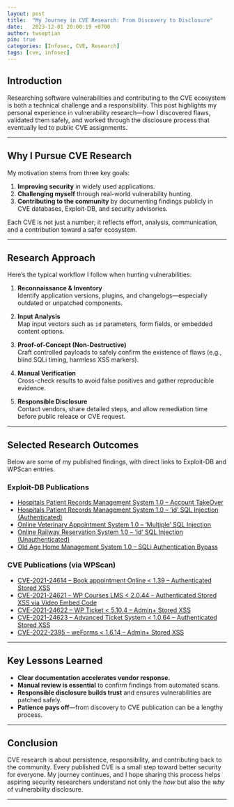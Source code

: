 ```yaml
---
layout: post
title:  "My Journey in CVE Research: From Discovery to Disclosure"
date:   2023-12-01 20:00:19 +0700
author: twseptian
pin: true
categories: [Infosec, CVE, Research]
tags: [cve, infosec]
---
```


## Introduction
Researching software vulnerabilities and contributing to the CVE ecosystem is both a technical challenge and a responsibility. This post highlights my personal experience in vulnerability research—how I discovered flaws, validated them safely, and worked through the disclosure process that eventually led to public CVE assignments.

---

## Why I Pursue CVE Research
My motivation stems from three key goals:

1. **Improving security** in widely used applications.  
2. **Challenging myself** through real-world vulnerability hunting.  
3. **Contributing to the community** by documenting findings publicly in CVE databases, Exploit-DB, and security advisories.  

Each CVE is not just a number; it reflects effort, analysis, communication, and a contribution toward a safer ecosystem.

---

## Research Approach
Here’s the typical workflow I follow when hunting vulnerabilities:

1. **Reconnaissance & Inventory**  
   Identify application versions, plugins, and changelogs—especially outdated or unpatched components.  

2. **Input Analysis**  
   Map input vectors such as `id` parameters, form fields, or embedded content options.  

3. **Proof-of-Concept (Non-Destructive)**  
   Craft controlled payloads to safely confirm the existence of flaws (e.g., blind SQLi timing, harmless XSS markers).  

4. **Manual Verification**  
   Cross-check results to avoid false positives and gather reproducible evidence.  

5. **Responsible Disclosure**  
   Contact vendors, share detailed steps, and allow remediation time before public release or CVE request.

---

## Selected Research Outcomes
Below are some of my published findings, with direct links to Exploit-DB and WPScan entries.

### Exploit-DB Publications
- [Hospitals Patient Records Management System 1.0 – Account TakeOver](https://www.exploit-db.com/exploits/50631)  
- [Hospitals Patient Records Management System 1.0 – ‘id’ SQL Injection (Authenticated)](https://www.exploit-db.com/exploits/50630)  
- [Online Veterinary Appointment System 1.0 – ‘Multiple’ SQL Injection](https://www.exploit-db.com/exploits/50644)  
- [Online Railway Reservation System 1.0 – ‘id’ SQL Injection (Unauthenticated)](https://www.exploit-db.com/exploits/50646)  
- [Old Age Home Management System 1.0 – SQLi Authentication Bypass](https://www.exploit-db.com/exploits/50966)  

### CVE Publications (via WPScan)
- [CVE-2021-24614 – Book appointment Online < 1.39 – Authenticated Stored XSS](https://wpscan.com/vulnerability/e8b5c609-dc67-4dce-b6bb-7d63c0c2a014)  
- [CVE-2021-24621 – WP Courses LMS < 2.0.44 – Authenticated Stored XSS via Video Embed Code](https://wpscan.com/vulnerability/bfbb32ac-9ef9-46de-8e5e-7d6d6fb868d8)  
- [CVE-2021-24622 – WP Ticket < 5.10.4 – Admin+ Stored XSS](https://wpscan.com/vulnerability/41a2c72c-7db1-473a-8844-47f6ae9d0594)  
- [CVE-2021-24623 – Advanced Ticket System < 1.0.64 – Authenticated Stored XSS](https://wpscan.com/vulnerability/41d9027c-a982-44c7-889e-721333496b5c)  
- [CVE-2022-2395 – weForms < 1.6.14 – Admin+ Stored XSS](https://wpscan.com/vulnerability/5e442dd9-a49d-4a8e-959b-199a8689da4b)  

---

## Key Lessons Learned
- **Clear documentation accelerates vendor response.**  
- **Manual review is essential** to confirm findings from automated scans.  
- **Responsible disclosure builds trust** and ensures vulnerabilities are patched safely.  
- **Patience pays off**—from discovery to CVE publication can be a lengthy process.

---

## Conclusion
CVE research is about persistence, responsibility, and contributing back to the community. Every published CVE is a small step toward better security for everyone. My journey continues, and I hope sharing this process helps aspiring security researchers understand not only the *how* but also the *why* of vulnerability disclosure.

---